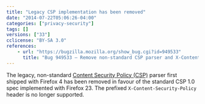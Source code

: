 ```yaml
---
title: "Legacy CSP implementation has been removed"
date: "2014-07-22T05:06:26-04:00"
categories: ["privacy-security"]
tags: []
versions: ["33"]
cclicense: "BY-SA 3.0"
references:
    - url: "https://bugzilla.mozilla.org/show_bug.cgi?id=949533"
      title: "Bug 949533 – Remove non-standard CSP parser and X-Content-Security-Policy header support"
---
```

The legacy, non-standard [Content Security Policy (CSP)](https://developer.mozilla.org/en-US/docs/Web/Security/CSP) parser first shipped with Firefox 4 has been removed in favour of the standard CSP 1.0 spec implemented with Firefox 23. The prefixed `X-Content-Security-Policy` header is no longer supported.
